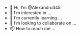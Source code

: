 - 👋 Hi, I’m @Alexandru345
- 👀 I’m interested in ...
- 🌱 I’m currently learning ...
- 💞️ I’m looking to collaborate on ...
- 📫 How to reach me ...

<!---
Alexandru345/Alexandru345 is a ✨ special ✨ repository because its `README.md` (this file) appears on your GitHub profile.
You can click the Preview link to take a look enterat your changes.
--->
